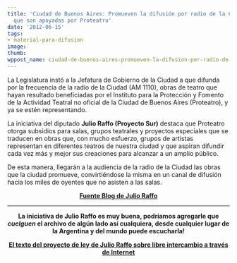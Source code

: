 ```yaml
---
title: 'Ciudad de Buenos Aires: Promueven la difusión por radio de la Ciudad de obras
  que son apoyadas por Proteatro'
date: '2012-06-15'
tags:
- material-para-difusion
image: 
thumb: 
wppost_name: ciudad-de-buenos-aires-promueven-la-difusion-por-radio-de-la-ciudad-de-obras-que-son-apoyadas-por-proteatro
---
```


La Legislatura instó a la Jefatura de Gobierno de la Ciudad a que difunda por la frecuencia de la radio de la Ciudad (AM 1110), obras de teatro que hayan resultado beneficiadas por el Instituto para la Protección y Fomento de la Actividad Teatral no oficial de la Ciudad de Buenos Aires (Proteatro), y ya se estén representando.

La iniciativa del diputado <strong>Julio Raffo (Proyecto Sur)</strong> destaca que Proteatro otorga subsidios para salas, grupos teatrales y proyectos especiales que se traducen en obras que, con mucho esfuerzo, grupos de artistas representan en diferentes teatros de nuestra ciudad y que aspiran difundir cada vez más y mejor sus creaciones para alcanzar a un amplio público.

De esta manera, llegarán a la audiencia de la radio de la Ciudad las obras que la ciudad promueve, convirtiéndose la misma en un canal de difusión hacia los miles de oyentes que no asisten a las salas.
<p style="text-align: center;">
<strong><a href="http://www.julioraffo.com/index.php/actividad-legislativa/2012/185-promueven-la-difusion-por-radio-de-la-ciudad-de-obras-que-son-apoyadas-por-proteatro" target="_blank">Fuente Blog de Julio Raffo</a></strong></p>


<hr />
<p style="text-align: center;"><strong>La iniciativa de Julio Raffo es muy buena, podríamos agregarle que <em>cuelguen</em> el archivo de algún lado así cualquiera, desde cualquier lugar de la Argentina y del mundo puede escucharla!</strong></p>
<p style="text-align: center;"><strong><a href="https://partidopirata.com.ar/4463/el-texto-del-proyecto-de-ley-libre-acceso-a-la-cultura-en-internet">El texto del proyecto de ley de Julio Raffo sobre libre intercambio a través de Internet</a></strong></p>
